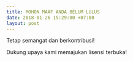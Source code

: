 ```yaml
---
title: MOHON MAAF ANDA BELUM LULUS
date: 2018-01-26 15:29:00 +07:00
layout: post
---
```


Tetap semangat dan berkontribusi!

Dukung upaya kami memajukan lisensi terbuka!